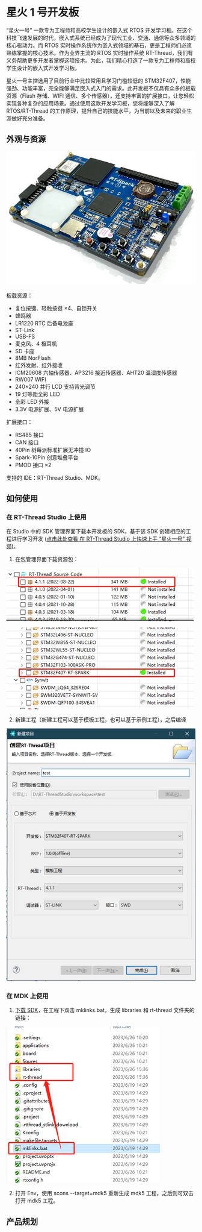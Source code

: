 # 星火 1 号开发板

“星火一号” 一款专为工程师和高校学生设计的嵌入式 RTOS 开发学习板。在这个科技飞速发展的时代，嵌入式系统已经成为了现代工业、交通、通信等众多领域的核心驱动力。而 RTOS 实时操作系统作为嵌入式领域的基石，更是工程师们必须熟练掌握的核心技术。作为业界主流的 RTOS 实时操作系统 RT-Thread，我们有义务帮助更多开发者掌握这项技术。为此，我们精心打造了一款专为工程师和高校学生设计的嵌入式开发学习板。

星火一号主控选用了目前行业中比较常用且学习门槛较低的 STM32F407，性能强劲、功能丰富，完全能够满足嵌入式入门的需求。此开发板不仅具有众多的板载资源（Flash 存储、WIFI 通信、多个传感器），还支持丰富的扩展接口，让您轻松实现各种复杂的应用场景。通过使用这款开发学习板，您将能够深入了解 RTOS/RT-Thread 的工作原理，提升自己的技能水平，为当前以及未来的职业生涯做好充分准备。

## 外观与资源

![](figures/spark-1.jpg)

板载资源：

- 复位按键、轻触按键 ×4、自锁开关
- 蜂鸣器
- LR1220 RTC 后备电池座
- ST-Link
- USB-FS
- 麦克风、4 极耳机
- SD 卡座
- 8MB NorFlash
- 红外发射、红外接收
- ICM20608 六轴传感器、AP3216 接近传感器、AHT20 温湿度传感器
- RW007 WIFI
- 240×240 并行 LCD 支持背光调节
- 19 灯等距全彩 LED
- 全彩 LED 外接
- 3.3V 电源扩展、5V 电源扩展

扩展接口：

- RS485 接口
- CAN 接口
- 40Pin 树莓派标准扩展无冲撞 IO
- Spark-10Pin 创意堆叠平台
- PMOD 接口 ×2

支持的 IDE：RT-Thread Studio、MDK。


## 如何使用

### 在 RT-Thread Studio 上使用

在 Studio 中的 SDK 管理界面下载本开发板的 SDK，基于该 SDK 创建相应的工程进行学习开发 ([点击此处查看 在 RT-Thread Studio 上快速上手 “星火一号” 视频](https://www.bilibili.com/video/BV1su411h71G))。

1. 在包管理界面下载资源包：

![image-20230629105621495](figures/sdk-studio-rtt.png)

![image-20230626153255812](figures/sdk-studio.png)

2. 新建工程（新建工程可以基于模板工程，也可以基于示例工程），之后编译

![image-20230626153409185](figures/create-proj.png)

### 在 MDK 上使用

1. [下载 SDK](https://github.com/RT-Thread-Studio/sdk-bsp-stm32f407-spark)，在工程下双击 mklinks.bat，生成 libraries 和 rt-thread 文件夹的链接：

![image-20230626153705011](figures/mklink.png)

2. 打开 Env，使用 scons --target=mdk5 重新生成 mdk5 工程，之后则可双击打开 mdk5  工程。

## 产品规划